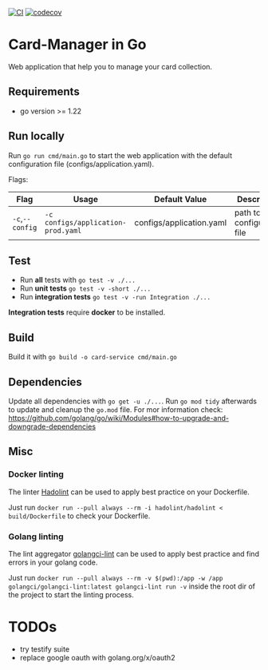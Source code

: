 [![CI](https://github.com/konstantinfoerster/card-service-go/actions/workflows/ci.yml/badge.svg?branch=main)](https://github.com/konstantinfoerster/card-service-go/actions/workflows/ci.yml)
[![codecov](https://codecov.io/gh/konstantinfoerster/card-service-go/graph/badge.svg?token=I0TRRY5SZE)](https://codecov.io/gh/konstantinfoerster/card-service-go)

# Card-Manager in Go

Web application that help you to manage your card collection.

## Requirements

- go version >= 1.22

## Run locally

Run `go run cmd/main.go` to start the web application with the default configuration file (configs/application.yaml).

Flags:

| Flag            | Usage                              | Default Value            | Description                    |
| --------------- | ---------------------------------- | ------------------------ | ------------------------------ |
| `-c`,`--config` | `-c configs/application-prod.yaml` | configs/application.yaml | path to the configuration file |

## Test

- Run **all** tests with `go test -v ./...`
- Run **unit tests** `go test -v -short ./...`
- Run **integration tests** `go test -v -run Integration ./...`

**Integration tests** require **docker** to be installed.

## Build

Build it with `go build -o card-service cmd/main.go`

## Dependencies

Update all dependencies with `go get -u ./...`. Run `go mod tidy` afterwards to update and cleanup the `go.mod` file.
For mor information check: https://github.com/golang/go/wiki/Modules#how-to-upgrade-and-downgrade-dependencies

## Misc

### Docker linting

The linter [Hadolint](https://github.com/hadolint/hadolint) can be used to apply best practice on your Dockerfile.

Just run `docker run --pull always --rm -i hadolint/hadolint < build/Dockerfile` to check your Dockerfile.

### Golang linting

The lint aggregator [golangci-lint](https://golangci-lint.run/) can be used to apply best practice and find errors in
your golang code.

Just run `docker run --pull always --rm -v $(pwd):/app -w /app golangci/golangci-lint:latest golangci-lint run -v`
inside the root dir of the project to start the linting process.

# TODOs

- try testify suite
- replace google oauth with golang.org/x/oauth2
